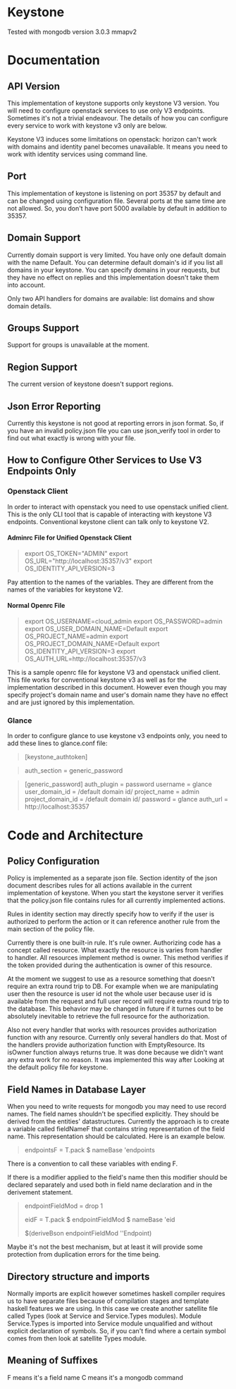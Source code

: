 Keystone
========

Tested with mongodb version 3.0.3 mmapv2

Documentation
=============

API Version
-----------

This implementation of keystone supports only keystone V3 version. You will
need to configure openstack services to use only V3 endpoints. Sometimes it's
not a trivial endeavour. The details of how you can configure every service to
work with keystone v3 only are below.

Keystone V3 induces some limitations on openstack: horizon can't work with
domains and identity panel becomes unavailable. It means you need to work with
identity services using command line.

Port
----

This implementation of keystone is listening on port 35357 by default and can
be changed using configuration file. Several ports at the same time are not
allowed. So, you don't have port 5000 available by default in addition to 35357.

Domain Support
--------------

Currently domain support is very limited. You have only one default domain
with the name Default. You can determine default domain's id if you list all
domains in your keystone. You can specify domains in your requests, but they
have no effect on replies and this implementation doesn't take them into
account.

Only two API handlers for domains are available: list domains and show domain
details.

Groups Support
--------------

Support for groups is unavailable at the moment.

Region Support
--------------

The current version of keystone doesn't support regions.

Json Error Reporting
--------------------

Currently this keystone is not good at reporting errors in json format.
So, if you have an invalid policy.json file you can use json_verify tool
in order to find out what exactly is wrong with your file.

How to Configure Other Services to Use V3 Endpoints Only
--------------------------------------------------------

### Openstack Client ###

In order to interact with openstack you need to use openstack unified client.
This is the only CLI tool that is capable of interacting with keystone V3
endpoints. Conventional keystone client can talk only to keystone V2.

#### Adminrc File for Unified Openstack Client ####

> export OS_TOKEN="ADMIN"
> export OS_URL="http://localhost:35357/v3"
> export OS_IDENTITY_API_VERSION=3

Pay attention to the names of the variables. They are different from the names
of the variables for keystone V2.

#### Normal Openrc File ####

> export OS_USERNAME=cloud_admin
> export OS_PASSWORD=admin
> export OS_USER_DOMAIN_NAME=Default
> export OS_PROJECT_NAME=admin
> export OS_PROJECT_DOMAIN_NAME=Default
> export OS_IDENTITY_API_VERSION=3
> export OS_AUTH_URL=http://localhost:35357/v3

This is a sample openrc file for keystone V3 and openstack unified client. This
file works for conventional keystone v3 as well as for the implementation
described in this document. However even though you may specify project's domain
name and user's domain name they have no effect and are just ignored by this
implementation.

### Glance ###

In order to configure glance to use keystone v3 endpoints only, you need to add
these lines to glance.conf file:

> [keystone_authtoken]

> auth_section = generic_password

> [generic_password]
> auth_plugin = password
> username = glance
> user_domain_id = /default domain id/
> project_name = admin
> project_domain_id = /default domain id/
> password = glance
> auth_url = http://localhost:35357


Code and Architecture
=====================

Policy Configuration
--------------------

Policy is implemented as a separate json file.
Section identity of the json document describes rules for all actions available
in the current implementation of keystone. When you start the keystone server it
verifies that the policy.json file contains rules for all currently implemented
actions.

Rules in identity section may directly specify how to verify if the user is
authorized to perform the action or it can reference another rule from the main
section of the policy file.

Currently there is one built-in rule. It's rule owner. Authorizing code has
a concept called resource. What exactly the resource is varies from handler to
handler. All resources implement method is owner. This method verifies if the
token provided during the authentication is owner of this resource.

At the moment we suggest to use as a resource something that doesn't require an
extra round trip to DB. For example when we are manipulating user then
the resource is user id not the whole user because user id is available from the
request and full user record will require extra round trip to the database. This
behavior may be changed in future if it turnes out to be absolutely inevitable
to retrieve the full resource for the authorization.

Also not every handler that works with resources provides authorization function
with any resource. Currently only several handlers do that. Most of the handlers
provide authorization function with EmptyResource. Its isOwner function always
returns true. It was done because we didn't want any extra work for no reason.
It was implemented this way after Looking at the default policy file for
keystone.

Field Names in Database Layer
-----------------------------

When you need to write requests for mongodb you may need to use record names.
The field names shouldn't be specified explicitly. They should be derived from
the entities' datastructures.
Currently the approach is to create a variable called fieldNameF that contains
string representation of the field name. This representation should be
calculated. Here is an example below.

> endpointsF = T.pack $ nameBase 'endpoints

There is a convention to call these variables with ending F.

If there is a modifier applied to the field's name then this modifier should be
declared separately and used both in field name declaration and in the
derivement statement.

> endpointFieldMod = drop 1
>
> eidF = T.pack $ endpointFieldMod $ nameBase 'eid
>
> $(deriveBson endpointFieldMod ''Endpoint)

Maybe it's not the best mechanism, but at least it will provide some protection
from duplication errors for the time being.

Directory structure and imports
-------------------------------
Normally imports are explicit however sometimes haskell compiler requires us to
have separate files because of compilation stages and template haskell features
we are using. In this case we create another satellite file called Types (look
at Service and Service.Types modules).  Module Service.Types is imported into
Service module unqualified and without explicit declaration of symbols. So, if
you can't find where a certain symbol comes from then look at satellite Types
module.

Meaning of Suffixes
-------------------

F means it's a field name
C means it's a mongodb command
